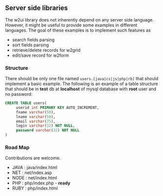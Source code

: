 ## Server side libraries

The w2ui library does not inherently depend on any server side language. However, it might be useful to provide some examples in
different languages. The goal of these examples is to implement such features as

- search fields parsing
- sort fields parsing
- retrieve/delete records for w2grid
- edit/save record for w2form

### Structure

There should be only one file named `users.[java|cs|js|php|rb]` that should implement a basic example. The following is an example of a table structure
that should be in **test** db at **localhost** of mysql database with **root** user and no password:

```sql
CREATE TABLE users(
     userid int PRIMARY KEY AUTO_INCREMENT, 
     fname varchar(50), 
     lname varchar(50), 
     email varchar(75), 
     login varchar(32) NOT NULL, 
     password varchar(32) NOT NULL
)
```

### Road Map

Contributions are welcome. 

- JAVA	: java/index.html 
- NET	: net/index.asp
- NODE	: net/index.html
- PHP	: php/index.php 	- **ready**
- RUBY	: php/index.html

